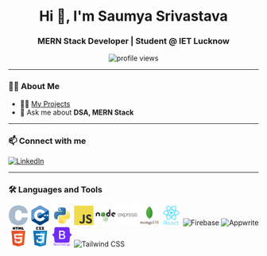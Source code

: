 <h1 align="center">Hi 👋, I'm Saumya Srivastava</h1>
<h3 align="center">MERN Stack Developer | Student @ IET Lucknow</h3>

<p align="center">
  <img src="https://komarev.com/ghpvc/?username=Saumya-Sri21&label=Profile%20views&color=0e75b6&style=flat" alt="profile views" />
</p>

---

### 🧑‍💻 About Me

- 👨‍💻 [My Projects](https://github.com/Saumya-Sri21?tab=repositories)
- 💬 Ask me about **DSA, MERN Stack**

---

### 📫 Connect with me

<p align="left">
  <a href="https://www.linkedin.com/in/saumya-srivastavaa" target="_blank">
    <img src="https://img.shields.io/badge/LinkedIn-blue?logo=linkedin&logoColor=white" alt="LinkedIn" />
  </a>
</p>

---

### 🛠️ Languages and Tools

<p>
  <img src="https://raw.githubusercontent.com/devicons/devicon/master/icons/c/c-original.svg" alt="C" width="40" height="40"/>
  <img src="https://raw.githubusercontent.com/devicons/devicon/master/icons/cplusplus/cplusplus-original.svg" alt="C++" width="40" height="40"/>
  <img src="https://raw.githubusercontent.com/devicons/devicon/master/icons/python/python-original.svg" alt="Python" width="40" height="40"/>
  <img src="https://raw.githubusercontent.com/devicons/devicon/master/icons/javascript/javascript-original.svg" alt="JavaScript" width="40" height="40"/>
  <img src="https://raw.githubusercontent.com/devicons/devicon/master/icons/nodejs/nodejs-original-wordmark.svg" alt="Node.js" width="40" height="40"/>
  <img src="https://raw.githubusercontent.com/devicons/devicon/master/icons/express/express-original-wordmark.svg" alt="Express.js" width="40" height="40"/>
  <img src="https://raw.githubusercontent.com/devicons/devicon/master/icons/mongodb/mongodb-original-wordmark.svg" alt="MongoDB" width="40" height="40"/>
  <img src="https://raw.githubusercontent.com/devicons/devicon/master/icons/react/react-original-wordmark.svg" alt="React" width="40" height="40"/>
  <img src="https://www.vectorlogo.zone/logos/firebase/firebase-icon.svg" alt="Firebase" width="40" height="40"/>
  <img src="https://cdn.worldvectorlogo.com/logos/appwrite.svg" alt="Appwrite" width="40" height="40"/>
  <img src="https://raw.githubusercontent.com/devicons/devicon/master/icons/html5/html5-original-wordmark.svg" alt="HTML5" width="40" height="40"/>
  <img src="https://raw.githubusercontent.com/devicons/devicon/master/icons/css3/css3-original-wordmark.svg" alt="CSS3" width="40" height="40"/>
  <img src="https://raw.githubusercontent.com/devicons/devicon/master/icons/bootstrap/bootstrap-plain-wordmark.svg" alt="Bootstrap" width="40" height="40"/>
  <img src="https://www.vectorlogo.zone/logos/tailwindcss/tailwindcss-icon.svg" alt="Tailwind CSS" width="40" height="40"/>
</p>
